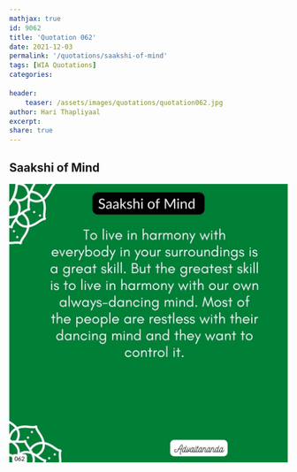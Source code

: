 ```yaml
---
mathjax: true
id: 9062
title: 'Quotation 062'
date: 2021-12-03
permalink: '/quotations/saakshi-of-mind'
tags: [WIA Quotations] 
categories: 

header:
    teaser: /assets/images/quotations/quotation062.jpg
author: Hari Thapliyaal 
excerpt:
share: true 
---
```


## Saakshi of Mind

![Saakshi of Mind](/assets/images/quotations/quotation062.jpg)
